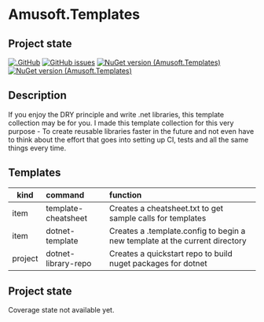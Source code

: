 # Amusoft.Templates

## Project state

[![.GitHub](https://github.com/taori/Amusoft.Templates/actions/workflows/dotnet.yml/badge.svg)](https://github.com/taori/Amusoft.Templates/actions/workflows/dotnet.yml)
[![GitHub issues](https://img.shields.io/github/issues/taori/Amusoft.Templates)](https://github.com/taori/Amusoft.Templates/issues)
[![NuGet version (Amusoft.Templates)](https://img.shields.io/nuget/v/Amusoft.Templates.svg)](https://www.nuget.org/packages/Amusoft.Templates/)
[![NuGet version (Amusoft.Templates)](https://img.shields.io/nuget/vpre/Amusoft.Templates.svg)](https://www.nuget.org/packages/Amusoft.Templates/latest/prerelease)

## Description

If you enjoy the DRY principle and write .net libraries, this template collection may be for you. I made this template
collection for this very purpose - To create reusable libraries faster in the future and not even have to think about
the effort that goes into setting up CI, tests and all the same things every time.

## Templates

| kind    | command             | function                                                                    |
|---------|:--------------------|:----------------------------------------------------------------------------|
| item    | template-cheatsheet | Creates a cheatsheet.txt to get sample calls for templates                  |
| item    | dotnet-template     | Creates a .template.config to begin a new template at the current directory |
| project | dotnet-library-repo | Creates a quickstart repo to build nuget packages for dotnet                |

## Project state

<!--CoverageStart-->
Coverage state not available yet.
<!--CoverageEnd-->

